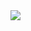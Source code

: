 <img src="https://github.com/vickatGit/Transcoder-Client/assets/96293449/917f7c84-100e-45a6-beed-0b0533e62501">
